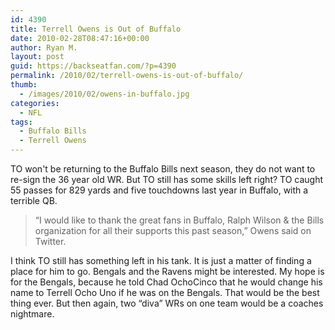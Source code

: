 ```yaml
---
id: 4390
title: Terrell Owens is Out of Buffalo
date: 2010-02-28T08:47:16+00:00
author: Ryan M.
layout: post
guid: https://backseatfan.com/?p=4390
permalink: /2010/02/terrell-owens-is-out-of-buffalo/
thumb:
  - /images/2010/02/owens-in-buffalo.jpg
categories:
  - NFL
tags:
  - Buffalo Bills
  - Terrell Owens
---
```


<div class="entry">
  <p>
  </p>

  <p>
    TO won't be returning to the Buffalo Bills next season, they do not want to re-sign the 36 year old WR. But TO still has some skills left right? TO caught 55 passes for 829 yards and five touchdowns last year in Buffalo, with a terrible QB.
  </p>

  <blockquote>
    <p>
      &#8220;I would like to thank the great fans in Buffalo, Ralph Wilson & the Bills organization for all their supports this past season,&#8221; Owens said on Twitter.
    </p>
  </blockquote>

  <p>
    I think TO still has something left in his tank. It is just a matter of finding a place for him to go. Bengals and the Ravens might be interested. My hope is for the Bengals, because he told Chad OchoCinco that he would change his name to Terrell Ocho Uno if he was on the Bengals. That would be the best thing ever. But then again, two &#8220;diva&#8221; WRs on one team would be a coaches nightmare.
  </p>
</div>
